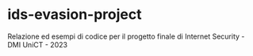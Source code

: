 # ids-evasion-project
Relazione ed esempi di codice per il progetto finale di Internet Security - DMI UniCT - 2023
